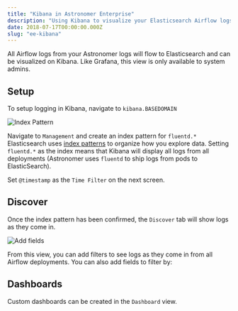 ```yaml
---
title: "Kibana in Astronomer Enterprise"
description: "Using Kibana to visualize your Elasticsearch Airflow logs."
date: 2018-07-17T00:00:00.000Z
slug: "ee-kibana"
---
```


All Airflow logs from your Astronomer logs will flow to Elasticsearch and can be visualized on Kibana. Like Grafana, this view is only available to system admins.

## Setup

To setup logging in Kibana, navigate to `kibana.BASEDOMAIN`

![Index Pattern](https://assets2.astronomer.io/main/docs/ee/index_pattern.png)


Navigate to `Management` and create an index pattern for `fluentd.*`
Elasticsearch uses [index patterns](https://www.elastic.co/guide/en/kibana/current/index-patterns.html) to organize how you explore data. Setting `fluentd.*` as the index means that Kibana will display all logs from all deployments (Astronomer uses `fluentd` to ship logs from pods to ElasticSearch).

Set `@timestamp` as the  `Time Filter` on the next screen.

## Discover

Once the index pattern has been confirmed, the `Discover` tab will show logs as they come in.

![Add fields](https://assets2.astronomer.io/main/docs/ee/add_fields.png)

From this view, you can add filters to see logs as they come in from all Airflow deployments. You can also add fields to filter by:


## Dashboards

Custom dashboards can be created in the `Dashboard` view.
